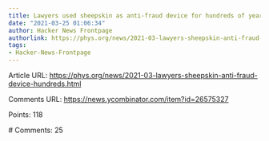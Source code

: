 ```yaml
---
title: Lawyers used sheepskin as anti-fraud device for hundreds of years
date: "2021-03-25 01:06:34"
author: Hacker News Frontpage
authorlink: https://phys.org/news/2021-03-lawyers-sheepskin-anti-fraud-device-hundreds.html
tags:
- Hacker-News-Frontpage
---
```


<p>Article URL: <a href="https://phys.org/news/2021-03-lawyers-sheepskin-anti-fraud-device-hundreds.html">https://phys.org/news/2021-03-lawyers-sheepskin-anti-fraud-device-hundreds.html</a></p>
<p>Comments URL: <a href="https://news.ycombinator.com/item?id=26575327">https://news.ycombinator.com/item?id=26575327</a></p>
<p>Points: 118</p>
<p># Comments: 25</p>
